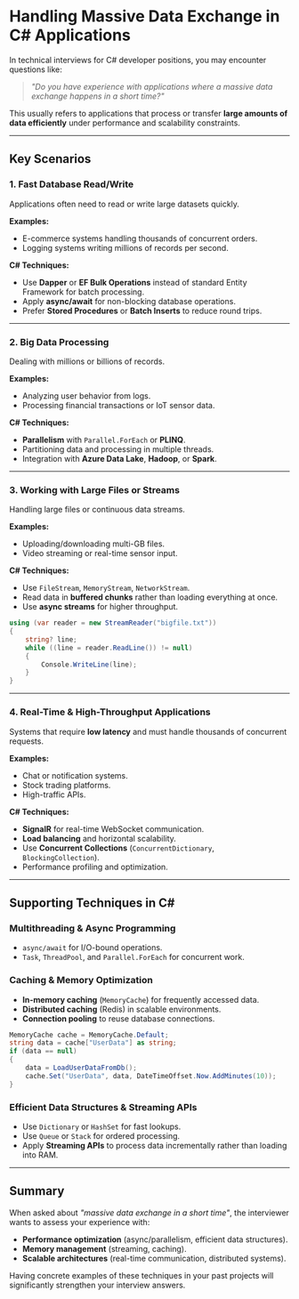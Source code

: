 # Handling Massive Data Exchange in C# Applications

In technical interviews for C# developer positions, you may encounter questions like:

> *"Do you have experience with applications where a massive data exchange happens in a short time?"*

This usually refers to applications that process or transfer **large amounts of data efficiently** under performance and scalability constraints.

---

## Key Scenarios

### 1. Fast Database Read/Write
Applications often need to read or write large datasets quickly.

**Examples:**
- E-commerce systems handling thousands of concurrent orders.
- Logging systems writing millions of records per second.

**C# Techniques:**
- Use **Dapper** or **EF Bulk Operations** instead of standard Entity Framework for batch processing.
- Apply **async/await** for non-blocking database operations.
- Prefer **Stored Procedures** or **Batch Inserts** to reduce round trips.

---

### 2. Big Data Processing
Dealing with millions or billions of records.

**Examples:**
- Analyzing user behavior from logs.
- Processing financial transactions or IoT sensor data.

**C# Techniques:**
- **Parallelism** with `Parallel.ForEach` or **PLINQ**.
- Partitioning data and processing in multiple threads.
- Integration with **Azure Data Lake**, **Hadoop**, or **Spark**.

---

### 3. Working with Large Files or Streams
Handling large files or continuous data streams.

**Examples:**
- Uploading/downloading multi-GB files.
- Video streaming or real-time sensor input.

**C# Techniques:**
- Use `FileStream`, `MemoryStream`, `NetworkStream`.
- Read data in **buffered chunks** rather than loading everything at once.
- Use **async streams** for higher throughput.

```csharp
using (var reader = new StreamReader("bigfile.txt"))
{
    string? line;
    while ((line = reader.ReadLine()) != null)
    {
        Console.WriteLine(line);
    }
}
```

---

### 4. Real-Time & High-Throughput Applications
Systems that require **low latency** and must handle thousands of concurrent requests.

**Examples:**
- Chat or notification systems.
- Stock trading platforms.
- High-traffic APIs.

**C# Techniques:**
- **SignalR** for real-time WebSocket communication.
- **Load balancing** and horizontal scalability.
- Use **Concurrent Collections** (`ConcurrentDictionary`, `BlockingCollection`).
- Performance profiling and optimization.

---

## Supporting Techniques in C#

### Multithreading & Async Programming
- `async/await` for I/O-bound operations.
- `Task`, `ThreadPool`, and `Parallel.ForEach` for concurrent work.

### Caching & Memory Optimization
- **In-memory caching** (`MemoryCache`) for frequently accessed data.
- **Distributed caching** (Redis) in scalable environments.
- **Connection pooling** to reuse database connections.

```csharp
MemoryCache cache = MemoryCache.Default;
string data = cache["UserData"] as string;
if (data == null)
{
    data = LoadUserDataFromDb();
    cache.Set("UserData", data, DateTimeOffset.Now.AddMinutes(10));
}
```

### Efficient Data Structures & Streaming APIs
- Use `Dictionary` or `HashSet` for fast lookups.
- Use `Queue` or `Stack` for ordered processing.
- Apply **Streaming APIs** to process data incrementally rather than loading into RAM.

---

## Summary
When asked about *"massive data exchange in a short time"*, the interviewer wants to assess your experience with:

- **Performance optimization** (async/parallelism, efficient data structures).
- **Memory management** (streaming, caching).
- **Scalable architectures** (real-time communication, distributed systems).

Having concrete examples of these techniques in your past projects will significantly strengthen your interview answers.

